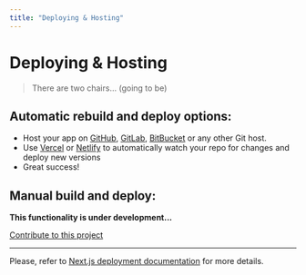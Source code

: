 ```yaml
---
title: "Deploying & Hosting"
---
```


# Deploying & Hosting

> There are two chairs... (going to be)

## Automatic rebuild and deploy options:

- Host your app on [GitHub](https://github.com/), [GitLab](https://gitlab.com/), [BitBucket](https://bitbucket.com) or any other Git host.
- Use [Vercel](https://vercel.com/) or [Netlify](https://netlify.com) to automatically watch your repo for changes and deploy new versions
- Great success!

## Manual build and deploy:

**This functionality is under development...**

[Contribute to this project](/contribute)

---

Please, refer to [Next.js deployment documentation](https://nextjs.org/docs/deployment) for more details.
